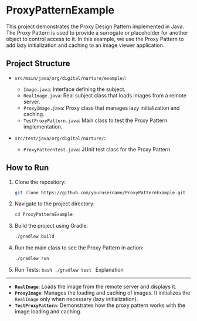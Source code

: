 # ProxyPatternExample

This project demonstrates the Proxy Design Pattern implemented in Java. The Proxy Pattern is used to provide a surrogate or placeholder for another object to control access to it. In this example, we use the Proxy Pattern to add lazy initialization and caching to an image viewer application.

## Project Structure

- `src/main/java/org/digital/nurture/example/`:

  - `Image.java`: Interface defining the subject.
  - `RealImage.java`: Real subject class that loads images from a remote server.
  - `ProxyImage.java`: Proxy class that manages lazy initialization and caching.
  - `TestProxyPattern.java`: Main class to test the Proxy Pattern implementation.

- `src/test/java/org/digital/nurture/`:
  - `ProxyPatternTest.java`: JUnit test class for the Proxy Pattern.

## How to Run

1. Clone the repository:
   ```bash
   git clone https://github.com/yourusername/ProxyPatternExample.git
   ```
2. Navigate to the project directory:
   ```bash
   cd ProxyPatternExample
   ```
3. Build the project using Gradle:
   ```bash
   ./gradlew build
   ```
4. Run the main class to see the Proxy Pattern in action:
   ```bash
   ./gradlew run
   ```
5. Run Tests:
   `bash
 ./gradlew test
 `
   Explanation

---

- **`RealImage`**: Loads the image from the remote server and displays it.
- **`ProxyImage`**: Manages the loading and caching of images. It initializes the `RealImage` only when necessary (lazy initialization).
- **`TestProxyPattern`**: Demonstrates how the proxy pattern works with the image loading and caching.